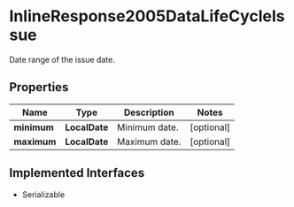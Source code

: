 

# InlineResponse2005DataLifeCycleIssue

Date range of the issue date.

## Properties

Name | Type | Description | Notes
------------ | ------------- | ------------- | -------------
**minimum** | **LocalDate** | Minimum date. |  [optional]
**maximum** | **LocalDate** | Maximum date. |  [optional]


## Implemented Interfaces

* Serializable


